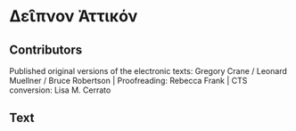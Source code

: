 # Δει̑πνον Ἀττικόν  

## Contributors  
Published original versions of the electronic texts: Gregory Crane / Leonard Muellner / Bruce Robertson | Proofreading: Rebecca Frank | CTS conversion: Lisa M. Cerrato  

## Text  
